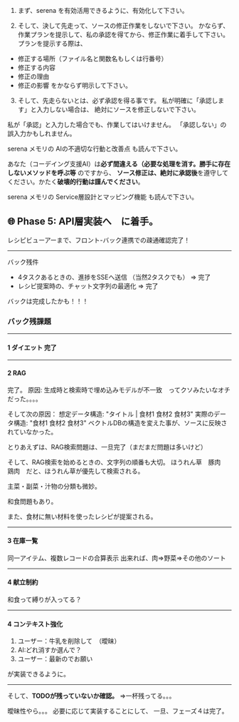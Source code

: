 1. まず、serena を有効活用できるように、有効化して下さい。

2. そして、決して先走って、ソースの修正作業をしないで下さい。
かならず、作業プランを提示して、私の承認を得てから、修正作業に着手して下さい。
プランを提示する際は、
- 修正する場所（ファイル名と関数名もしくは行番号）
- 修正する内容
- 修正の理由
- 修正の影響
をかならず明示して下さい。

3. そして、先走らないとは、必ず承認を得る事です。
私が明確に「承認します」と入力しない場合は、
絶対にソースを修正しないで下さい。

私が「承認」と入力した場合でも、作業してはいけません。
「承認しない」の誤入力かもしれません。

serena メモリの AIの不適切な行動と改善点 も読んで下さい。

あなた（コーデイング支援AI）は**必ず間違える（必要な処理を消す。勝手に存在しないメソッドを呼ぶ等** のですから、
**ソース修正は、絶対に承認後**を遵守してください。かたく**破壊的行動は謹んでください**。

serena メモリの Service層設計とマッピング機能 も読んで下さい。


## 🌐 Phase 5: API層実装へ　に着手。
レシピビューアーまで、フロント-バック連携での疎通確認完了！

---
バック残件
- 4タスクあるときの、進捗をSSEへ送信  （当然2タスクでも） ⇒ 完了
- レシピ提案時の、チャット文字列の最適化 ⇒ 完了

バックは完成したかも！！！

### バック残課題
---
#### 1 ダイエット 完了

---
#### 2 RAG
完了。
原因: 生成時と検索時で埋め込みモデルが不一致　ってクソみたいなオチだった。。。。

そして次の原因：
    想定データ構造: "タイトル | 食材1 食材2 食材3"
    実際のデータ構造: "食材1 食材2 食材3"
ベクトルDBの構造を変えた事が、ソースに反映されていなかった。

とりあえずは、RAG検索問題は、一旦完了（まだまだ問題は多いけど）

そして、RAG検索を始めるときの、文字列の順番も大切。
ほうれん草　豚肉　鶏肉　だと、ほうれん草が優先して検索される。

主菜・副菜・汁物の分類も微妙。

和食問題もあり。

また、食材に無い材料を使ったレシピが提案される。

---
#### 3 在庫一覧

同一アイテム、複数レコードの合算表示
出来れば、肉⇒野菜⇒その他のソート

---
#### 4 献立制約

和食って縛りが入ってる？

---
#### 4 コンテキスト強化

1. ユーザー：牛乳を削除して　（曖昧）
2. AI:どれ消すか選んで？
3. ユーザー：最新のでお願い

が実装できるように。

---

そして、**TODOが残っていないか確認。**
⇒一杯残ってる。。。

曖昧性やら。。。
必要に応じて実装することにして、
一旦、フェーズ４は完了。

